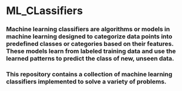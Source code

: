 # ML_CLassifiers

### Machine learning classifiers are algorithms or models in machine learning designed to categorize data points into predefined classes or categories based on their features. These models learn from labeled training data and use the learned patterns to predict the class of new, unseen data.

### This repository contains a collection of machine learning classifiers implemented to solve a variety of problems.
